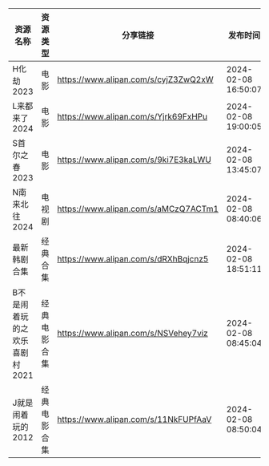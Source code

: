 | 资源名称              | 资源类型   | 分享链接                                 | 发布时间                |
| ----------------- | ------ | ------------------------------------ | ------------------- |
| H化劫2023           | 电影     | https://www.alipan.com/s/cyjZ3ZwQ2xW | 2024-02-08 16:50:07 |
| L来都来了2024         | 电影     | https://www.alipan.com/s/Yjrk69FxHPu | 2024-02-08 19:00:05 |
| S首尔之春2023         | 电影     | https://www.alipan.com/s/9ki7E3kaLWU | 2024-02-08 13:45:07 |
| N南来北往2024         | 电视剧    | https://www.alipan.com/s/aMCzQ7ACTm1 | 2024-02-08 08:40:06 |
| 最新韩剧合集            | 经典合集   | https://www.alipan.com/s/dRXhBqjcnz5 | 2024-02-08 18:51:11 |
| B不是闹着玩的之欢乐喜剧村2021 | 经典电影合集 | https://www.alipan.com/s/NSVehey7viz | 2024-02-08 08:45:04 |
| J就是闹着玩的2012       | 经典电影合集 | https://www.alipan.com/s/11NkFUPfAaV | 2024-02-08 08:50:04 |

